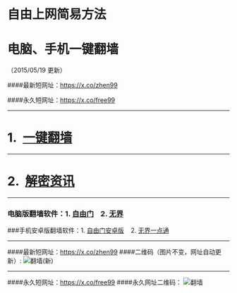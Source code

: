 # 自由上网简易方法
# 电脑、手机一键翻墙
（2015/05/19 更新）

####最新短网址：https://x.co/zhen99

####永久短网址：https://x.co/free99

***

#  1.&nbsp;&nbsp;<a href="https://d2oug183xxz8n7.cloudfront.net" target="_blank">一键翻墙</a>

***

#  2.&nbsp;&nbsp;<a href="https://d1o39hsxm0739z.cloudfront.net/zhen99.php" target="_blank">解密资讯</a>

***

### 电脑版翻墙软件：1. <a href="https://d2oug183xxz8n7.cloudfront.net/fga01.php?fid=fg753p.zip" target="_blank">自由门</a>&nbsp;&nbsp;&nbsp;&nbsp;2. <a href="https://d2oug183xxz8n7.cloudfront.net/fga01.php?fid=u1405.zip" target="_blank">无界</a>

###手机安卓版翻墙软件：1. <a href="https://d2oug183xxz8n7.cloudfront.net/fga01.php?fid=fgma32.apk" target="_blank">自由门安卓版</a>&nbsp;&nbsp;&nbsp;&nbsp;2. <a href="https://d2oug183xxz8n7.cloudfront.net/fga01.php?fid=um3.1.apk" target="_blank">无界一点通</a>

***

####最新短网址：https://x.co/zhen99
####二维码（图片不变，网址自动更新）:
![翻墙(新)](https://d2oug183xxz8n7.cloudfront.net/pic/yjfq1.png)

***

####永久短网址：https://x.co/free99
####永久网址二维码：
![翻墙](https://d2oug183xxz8n7.cloudfront.net/pic/yjfq0.png)

